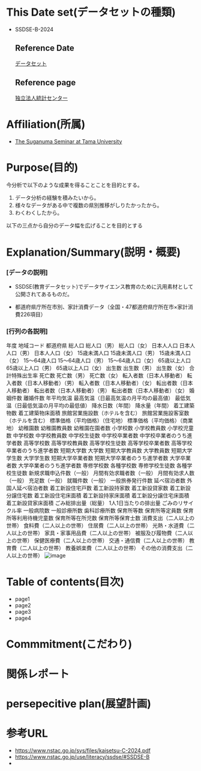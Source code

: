 # This Date set(データセットの種類)
- SSDSE-B-2024
   ## Reference Date
   [データセット](https://www.nstac.go.jp/sys/files/SSDSE-B-2024.csv)
   ## Reference page
   [独立法人統計センター](https://www.nstac.go.jp/use/literacy/ssdse/#SSDSE-B)
# Affiliation(所属)
- [The Suganuma Seminar at Tama University](https://www.tama.ac.jp/faculty/seminar/smis/suganuma.html)
# Purpose(目的)
今分析で以下のような成果を得ることことを目的とする。
1. データ分析の経験を積みたいから。
2. 様々なデータがある中で複数の県別推移がしりたかったから。
3. わくわくしたから。

以下の三点から自分のデータ幅を広げることを目的とする
# Explanation/Summary(説明・概要)
### [データの説明]

- SSDSE(教育データセット)でデータサイエンス教育のために汎用素材として公開されてあるものだ。

- 都道府県庁所在市別、家計消費データ（全国・47都道府県庁所在市×家計消費226項目）
### [行列の各説明]
年度 地域コード	都道府県	総人口	総人口（男）	総人口（女）	日本人人口	日本人人口（男）	日本人人口（女）	15歳未満人口	15歳未満人口（男）	15歳未満人口（女）	15～64歳人口	15～64歳人口（男）	15～64歳人口（女）	65歳以上人口	65歳以上人口（男）	65歳以上人口（女）	出生数	出生数（男）	出生数（女）	合計特殊出生率	死亡数	死亡数（男）	死亡数（女）	転入者数（日本人移動者）	転入者数（日本人移動者）（男）	転入者数（日本人移動者）（女）	転出者数（日本人移動者）	転出者数（日本人移動者）（男）	転出者数（日本人移動者）（女）	婚姻件数	離婚件数	年平均気温	最高気温（日最高気温の月平均の最高値）	最低気温（日最低気温の月平均の最低値）	降水日数（年間）	降水量（年間）	着工建築物数	着工建築物床面積	旅館営業施設数（ホテルを含む）	旅館営業施設客室数（ホテルを含む）	標準価格（平均価格）（住宅地）	標準価格（平均価格）（商業地）	幼稚園数	幼稚園教員数	幼稚園在園者数	小学校数	小学校教員数	小学校児童数	中学校数	中学校教員数	中学校生徒数	中学校卒業者数	中学校卒業者のうち進学者数	高等学校数	高等学校教員数	高等学校生徒数	高等学校卒業者数	高等学校卒業者のうち進学者数	短期大学数	大学数	短期大学教員数	大学教員数	短期大学学生数	大学学生数	短期大学卒業者数	短期大学卒業者のうち進学者数	大学卒業者数	大学卒業者のうち進学者数	専修学校数	各種学校数	専修学校生徒数	各種学校生徒数	新規求職申込件数（一般）	月間有効求職者数（一般）	月間有効求人数（一般）	充足数（一般）	就職件数（一般）	一般旅券発行件数	延べ宿泊者数	外国人延べ宿泊者数	着工新設住宅戸数	着工新設持家数	着工新設貸家数	着工新設分譲住宅数	着工新設住宅床面積	着工新設持家床面積	着工新設分譲住宅床面積	着工新設貸家床面積	ごみ総排出量（総量）	1人1日当たりの排出量	ごみのリサイクル率	一般病院数	一般診療所数	歯科診療所数	保育所等数	保育所等定員数	保育所等利用待機児童数	保育所等在所児数	保育所等保育士数	消費支出（二人以上の世帯）	食料費（二人以上の世帯）	住居費（二人以上の世帯）	光熱・水道費（二人以上の世帯）	家具・家事用品費（二人以上の世帯）	被服及び履物費（二人以上の世帯）	保健医療費（二人以上の世帯）	交通・通信費（二人以上の世帯）	教育費（二人以上の世帯）	教養娯楽費（二人以上の世帯）	その他の消費支出（二人以上の世帯）
![image](https://github.com/Keita062/SSDESE-B-24/assets/167952725/ec9c28ad-ff54-4b2c-89c7-3c1afceaef3c)

# Table of contents(目次)
- page1
- page2
- page3
- page4
# Commmitment(こだわり)
# 関係レポート
# persepecitive plan(展望計画)
# 参考URL
- https://www.nstac.go.jp/sys/files/kaisetsu-C-2024.pdf
- https://www.nstac.go.jp/use/literacy/ssdse/#SSDSE-B
- 
